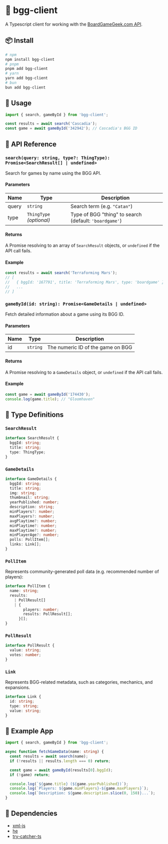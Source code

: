 # 🎲 bgg-client

A Typescript client for working with the [BoardGameGeek.com API](https://boardgamegeek.com/wiki/page/BGG_XML_API2).

## 📦 Install

```bash
# npm
npm install bgg-client
# pnpm
pnpm add bgg-client
# yarn
yarn add bgg-client
# bun
bun add bgg-client
```

## 🚀 Usage

```ts
import { search, gameById } from 'bgg-client';

const results = await search('Cascadia');
const game = await gameById('342942'); // Cascadia's BGG ID
```

## 🔧 API Reference

### `search(query: string, type?: ThingType): Promise<SearchResult[] | undefined>`

Search for games by name using the BGG API.

#### Parameters

| Name  | Type                     | Description                                            |
| ----- | ------------------------ | ------------------------------------------------------ |
| query | `string`                 | Search term (e.g. `"Catan"`)                           |
| type  | `ThingType` _(optional)_ | Type of BGG "thing" to search (default: `'boardgame'`) |

#### Returns

A Promise resolving to an array of `SearchResult` objects, or `undefined` if the API call fails.

#### Example

```ts
const results = await search('Terraforming Mars');
// [
//   { bggId: '167791', title: 'Terraforming Mars', type: 'boardgame' },
//   ...
// ]
```

### `gameById(id: string): Promise<GameDetails | undefined>`

Fetch detailed information about a game using its BGG ID.

#### Parameters

| Name | Type     | Description                       |
| ---- | -------- | --------------------------------- |
| id   | `string` | The numeric ID of the game on BGG |

#### Returns

A Promise resolving to a `GameDetails` object, or `undefined` if the API call fails.

#### Example

```ts
const game = await gameById('174430');
console.log(game.title); // "Gloomhaven"
```

## 🧱 Type Definitions

### `SearchResult`

```ts
interface SearchResult {
  bggId: string;
  title: string;
  type: ThingType;
}
```

### `GameDetails`

```ts
interface GameDetails {
  bggId: string;
  title: string;
  img: string;
  thumbnail: string;
  yearPublished: number;
  description: string;
  minPlayers?: number;
  maxPlayers?: number;
  avgPlaytime?: number;
  minPlaytime?: number;
  maxPlaytime?: number;
  minPlayerAge?: number;
  polls: PollItem[];
  links: Link[];
}
```

### `PollItem`

Represents community-generated poll data (e.g. recommended number of players):

```ts
interface PollItem {
  name: string;
  results:
    | PollResult[]
    | {
        players: number;
        results: PollResult[];
      }[];
}
```

### `PollResult`

```ts
interface PollResult {
  value: string;
  votes: number;
}
```

### `Link`

Represents BGG-related metadata, such as categories, mechanics, and expansions.

```ts
interface Link {
  id: string;
  type: string;
  value: string;
}
```

## 📘 Example App

```ts
import { search, gameById } from 'bgg-client';

async function fetchGameData(name: string) {
  const results = await search(name);
  if (!results || results.length === 0) return;

  const game = await gameById(results[0].bggId);
  if (!game) return;

  console.log(`${game.title} (${game.yearPublished})`);
  console.log(`Players: ${game.minPlayers}-${game.maxPlayers}`);
  console.log(`Description: ${game.description.slice(0, 150)}...`);
}
```

## 🔗 Dependencies

- [xml-js](https://github.com/nashwaan/xml-js)
- [he](https://github.com/mathiasbynens/he)
- [try-catcher-ts](https://github.com/ghall89/try-catcher-ts)
